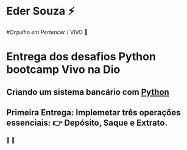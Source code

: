 # Eder Souza :zap:

*#Orgulho em Pertencer* / VIVO :purple_heart:

# Entrega dos desafios Python bootcamp Vivo na Dio 

## Criando um sistema bancário com [Python](https://img.shields.io/badge/python-3670A0?style=for-the-badge&logo=python&logoColor=ffdd54)

## Primeira Entrega: Implemetar três operações essenciais: :point_right: Depósito, Saque e Extrato.

 :punch: :muscle: